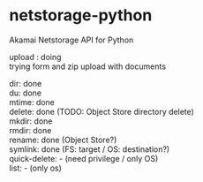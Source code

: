 # netstorage-python
Akamai Netstorage API for Python  

upload : doing  
trying form and zip upload with documents  

dir: done  
du: done  
mtime: done  
delete: done (TODO: Object Store directory delete)  
mkdir: done  
rmdir: done  
rename: done (Object Store?)  
symlink: done (FS: target / OS: destination?)  
quick-delete: - (need privilege / only OS)  
list: - (only os)  